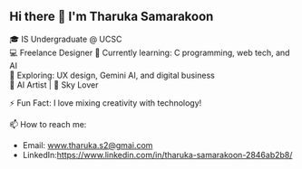 ## Hi there 👋 I'm Tharuka Samarakoon

🎓 IS Undergraduate @ UCSC  
💻 Freelance Designer
🌱 Currently learning: C programming, web tech, and AI  
🔭 Exploring: UX design, Gemini AI, and digital business  
 🎨 AI Artist | 🌙 Sky Lover

⚡ Fun Fact: I love mixing creativity with technology!

📫 How to reach me:  
- Email: www.tharuka.s2@gmai.com  
- LinkedIn:https://www.linkedin.com/in/tharuka-samarakoon-2846ab2b8/
